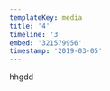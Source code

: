 ```yaml
---
templateKey: media
title: '4'
timeline: '3'
embed: '321579956'
timestamp: '2019-03-05'
---
```

hhgdd

